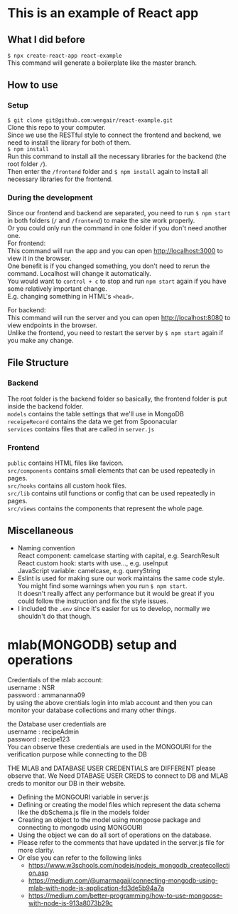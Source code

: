 # This is an example of React app
## What I did before
`$ npx create-react-app react-example`  
This command will generate a boilerplate like the master branch.  

## How to use
### Setup
`$ git clone git@github.com:wengair/react-example.git`  
Clone this repo to your computer.  
Since we use the RESTful style to connect the frontend and backend, we need to install the library for both of them.  
`$ npm install`  
Run this command to install all the necessary libraries for the backend (the root folder `/`).  
Then enter the `/frontend` folder and `$ npm install` again to install all necessary libraries for the frontend.  
### During the development
Since our frontend and backend are separated, you need to run `$ npm start` in both folders (`/` and `/frontend`) to make the site work properly.  
Or you could only run the command in one folder if you don't need another one.  
For frontend:  
This command will run the app and you can open [http://localhost:3000](http://localhost:3000) to view it in the browser.  
One benefit is if you changed something, you don't need to rerun the command. Localhost will change it automatically.  
You would want to `control + c` to stop and run `npm start` again if you have some relatively important change.  
E.g. changing something in HTML's `<head>`.  

For backend:  
This command will run the server and you can open [http://localhost:8080](http://localhost:8080) to view endpoints in the browser.  
Unlike the frontend, you need to restart the server by `$ npm start` again if you make any change.

## File Structure
### Backend
The root folder is the backend folder so basically, the frontend folder is put inside the backend folder.  
`models` contains the table settings that we'll use in MongoDB  
`receipeRecord` contains the data we get from Spoonacular  
`services` contains files that are called in `server.js`  

### Frontend
`public` contains HTML files like favicon.  
`src/components` contains small elements that can be used repeatedly in pages.  
`src/hooks` contains all custom hook files.  
`src/lib` contains util functions or config that can be used repeatedly in pages.  
`src/views` contains the components that represent the whole page.  

## Miscellaneous
- Naming convention  
  React component: camelcase starting with capital, e.g. SearchResult  
  React custom hook: starts with use..., e.g. useInput  
  JavaScript variable: camelcase, e.g. queryString  
- Eslint is used for making sure our work maintains the same code style.  
  You might find some warnings when you run `$ npm start`.  
  It doesn't really affect any performance but it would be great if you could follow the instruction and fix the style issues.  
- I included the `.env` since it's easier for us to develop, normally we shouldn't do that though.  


# mlab(MONGODB) setup and operations 

Credentials of the mlab account:  
username : NSR  
password : ammananna09  
by using the above crentials login into mlab account and then you can monitor your database collections and many other things.  

the Database user credentials are  
username : recipeAdmin  
password : recipe123  
You can observe these credentials are used in the MONGOURI for the verification purpose while connecting to the DB  
  
THE MLAB and DATABASE USER CREDENTIALS are DIFFERENT please observe that. We Need DTABASE USER CREDS to connect to DB and MLAB creds to monitor our DB in their website.  
  
- Defining the MONGOURI variable in server.js
- Defining or creating the model files which represent the data schema like the dbSchema.js file in the models folder
- Creating an object to the model using mongoose package and connecting to mongodb using MONGOURI
- Using the object we can do all sort of operations on the database.
- Please refer to the comments that have updated in the server.js file for more clarity.
- Or else you can refer to the following links
   - https://www.w3schools.com/nodejs/nodejs_mongodb_createcollection.asp
   - https://medium.com/@umarmagaji/connecting-mongodb-using-mlab-with-node-js-application-fd3de5b94a7a
   - https://medium.com/better-programming/how-to-use-mongoose-with-node-js-913a8073b29c
